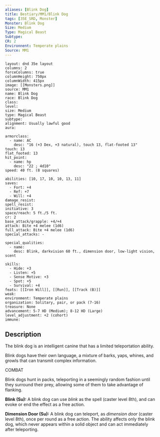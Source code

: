 ```yaml
---
aliases: [Blink Dog]
title: Bestiary/MM1/Blink Dog
tags: [35E_SRD, Monster]
Monster: Blink Dog
Size: Medium
Type: Magical Beast
Subtype: 
CR: 2
Environnent: Temperate plains
Source: MM1
---
```


```statblock
layout: dnd 35e layout
columns: 2
forceColumns: true
columnHeight: 750px
columnWidth: 415px
image: [[Monsters.png]]
source: MM1
name: Blink Dog
race: Blink Dog
class: 
level: 
size: Medium
type: Magical Beast
subtype: 
alignment: Usually lawful good
aura: 

armorclass:
  - name: AC
    desc: "16 (+3 Dex, +3 natural), touch 13, flat-footed 13"
touch: 13
flat_footed: 13
hit_point:
  - name: hp
    desc: "22 ; 4d10"
speed: 40 ft. (8 squares)

abilities: [10, 17, 10, 10, 13, 11]
saves:
  - Fort: +4
  - Ref: +7
  - Will: +4
damage_resist: 
spell_resist: 
initiative: 3
space/reach: 5 ft./5 ft.
cr: 2
base_attack/grapple: +4/+4
attack: Bite +4 melee (1d6)
full_attack: Bite +4 melee (1d6)
special_attacks: -

special_qualities:
  - name: 
    desc: Blink, darkvision 60 ft., dimension door, low-light vision, scent

skills:
  - Hide: +3
  - Listen: +5
  - Sense Motive: +3
  - Spot: +5
  - Survival: +4
feats: [[Iron Will]], [[Run]], [[Track (B)]]
weak: 
environment: Temperate plains
organization: Solitary, pair, or pack (7-16)
treasure: None
advancement: 5-7 HD (Medium); 8-12 HD (Large)
level_adjustment: +2 (cohort)
immune: 
```

## Description

<p>The blink dog is an intelligent canine that has a limited teleportation ability.</p>
<p>Blink dogs have their own language, a mixture of barks, yaps, whines, and growls that can transmit complex information.</p>
<p>COMBAT</p>
<p>Blink dogs hunt in packs, teleporting in a seemingly random fashion until they surround their prey, allowing some of them to take advantage of flanking.</p>
<p>
            <b>Blink (Su):</b> A blink dog can use <i>blink</i> as the spell (caster level 8th), and can evoke or end the effect as a free action.</p>
<p>
            <b>Dimension Door (Su):</b> A blink dog can teleport, as <i>dimension door</i> (caster level 8th), once per round as a free action. The ability affects only the blink dog, which never appears within a solid object and can act immediately after teleporting.</p>